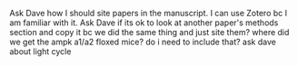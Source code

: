 Ask Dave how I should site papers in the manuscript. I can use Zotero bc I am familiar with it.
Ask Dave if its ok to look at another paper's methods section and copy it bc we did the same thing and just site them?
where did we get the ampk a1/a2 floxed mice? do i need to include that?
ask dave about light cycle